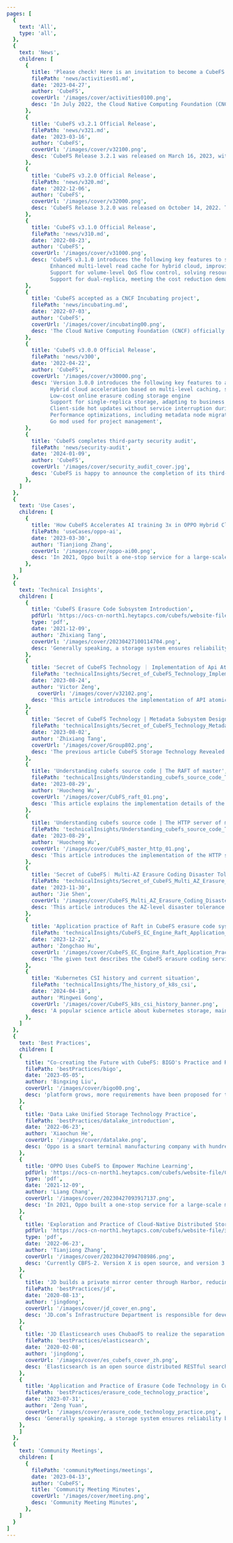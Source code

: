 ```yaml
---
pages: [
  {
    text: 'All',
    type: 'all',
  },
  {
    text: 'News',
    children: [
      {
        title: 'Please check! Here is an invitation to become a CubeFS Contributor',
        filePath: 'news/activities01.md',
        date: '2023-04-27',
        author: 'CubeFS',
        coverUrl: '/images/cover/activities0100.png',
        desc: 'In July 2022, the Cloud Native Computing Foundation (CNCF) officially announced that the distributed storage system CubeFS was promoted from a Sandbox project to an Incubating project.As the first domestic open source project to enter the CNCF incubation stage, CubeFS has the characteristics of being secure, reliable, high-performance, highly scalable, and easy to operate, truly filling the gap in the open source cloud native storage field.',
      },
      {
        title: 'CubeFS v3.2.1 Official Release',
        filePath: 'news/v321.md',
        date: '2023-03-16',
        author: 'CubeFS',
        coverUrl: '/images/cover/v32100.png',
        desc: 'CubeFS Release 3.2.1 was released on March 16, 2023, with many updates including new features, stability optimizations, and bugfixes.',
      },
      {
        title: 'CubeFS v3.2.0 Official Release',
        filePath: 'news/v320.md',
        date: '2022-12-06',
        author: 'CubeFS',
        coverUrl: '/images/cover/v32000.png',
        desc: 'CubeFS Release 3.2.0 was released on October 14, 2022. The main focus of this version was the optimization of the BlobStore subsystem for the data layer erasure coding.',
      },
      {
        title: 'CubeFS v3.1.0 Official Release',
        filePath: 'news/v310.md',
        date: '2022-08-23',
        author: 'CubeFS',
        coverUrl: '/images/cover/v31000.png',
        desc: 'CubeFS v3.1.0 introduces the following key features to support more business scenarios:
              Enhanced multi-level read cache for hybrid cloud, improving AI hybrid cloud training acceleration
              Support for volume-level QoS flow control, solving resource allocation issues in multi-tenant scenarios
              Support for dual-replica, meeting the cost reduction demand for businesses with low data durability requirements',
      },
      {
        title: 'CubeFS accepted as a CNCF Incubating project',
        filePath: 'news/incubating.md',
        date: '2022-07-03',
        author: 'CubeFS',
        coverUrl: '/images/cover/incubating00.png',
        desc: 'The Cloud Native Computing Foundation (CNCF) officially announced that the distributed storage system CubeFS has been promoted from a Sandbox project to an Incubating project.CubeFS is the first cloud-native storage product developed by Chinese people that has entered CNCF incubation and has complete object and file storage capabilities, truly filling the gap in open-source distributed storage.',
      },
      {
        title: 'CubeFS v3.0.0 Official Release',
        filePath: 'news/v300',
        date: '2022-04-22',
        author: 'CubeFS',
        coverUrl: '/images/cover/v30000.png',
        desc: 'Version 3.0.0 introduces the following key features to adapt to more business scenarios:
              Hybrid cloud acceleration based on multi-level caching, solving the problem of data latency between cloud and on-premises
              Low-cost online erasure coding storage engine
              Support for single-replica storage, adapting to business needs for low data durability
              Client-side hot updates without service interruption during upgrades
              Performance optimizations, including metadata node migration, large directory page retrieval, data node memory pool usage, and metric grading
              Go mod used for project management',
      },
      {
        title: 'CubeFS completes third-party security audit',
        filePath: 'news/security-audit',
        date: '2024-01-09',
        author: 'CubeFS',
        coverUrl: '/images/cover/security_audit_cover.jpg',
        desc: 'CubeFS is happy to announce the completion of its third-party security audit. The audit was conducted by Ada Logics in collaboration with the CubeFS maintainers, OSTIF and the CNCF.',
      },
    ]
  },
  {
    text: 'Use Cases',
    children: [
      {
        title: 'How CubeFS Accelerates AI training 3x in OPPO Hybrid Cloud platform',
        filePath: 'useCases/oppo-ai',
        date: '2023-03-30',
        author: 'Tianjiong Zhang',
        coverUrl: '/images/cover/oppo-ai00.png',
        desc: 'In 2021, Oppo built a one-stop service for a large-scale machine learning platform based on the distributed file system CubeFS. In 2022, to optimize costs, they began to build a hybrid GPU cloud on machine learning platforms. While the majority of the GPUs computing power remained in Oppo’s private cloud, when its resources were insufficient tasks would be scheduled to the public GPU cloud for training. This hybrid GPU-cloud architecture presented several challenges in CubeFS storage, including storage performance, lowered elasticity and capacity, security issues, and high costs.',
      },
    ]
  },
  {
    text: 'Technical Insights',
    children: [
      {
        title: 'CubeFS Erasure Code Subsystem Introduction',
        pdfUrl: 'https://ocs-cn-north1.heytapcs.com/cubefs/website-file/CubeFs纠删码子系统介绍.pdf',
        type: 'pdf',
        date: '2021-12-09',
        author: 'Zhixiang Tang',
        coverUrl: '/images/cover/20230427100114704.png',
        desc: 'Generally speaking, a storage system ensures reliability by storing a certain amount of redundant data. When the system fails, the redundant data can continue to provide users with various services and repair some data lost due to the failure. The current mainstream fault-tolerant mechanisms are roughly divided into two types: multi-copy mechanism and erasure code mechanism. Since redundant data will increase storage costs, and the redundant storage overhead of multiple copies is too large compared to erasure codes, erasure codes have become the mainstream data redundancy method for current cloud storage systems, and continue to be a popular topic in the academic world. and industry research hotspots in the field of storage.',
      },
      {
        title: 'Secret of CubeFS Technology ｜ Implementation of Api Atomicty ',
        filePath: 'technicalInsights/Secret_of_CubeFS_Technology_Implementation_of_Api_Atomicity',
        date: '2023-08-24',
        author: 'Victor Zeng',
	      coverUrl: '/images/cover/v32102.png',
        desc: 'This article introduces the implementation of API atomicity in the CubefS distributed file system. By explaining the definition and implementation of API atomicity, the author illustrates how file operations in the CubefS system ensure atomicity, thereby improving the reliability and stability of the system.'
      },
      {
        title: 'Secret of CubeFS Technology | Metadata Subsystem Design',
        filePath: 'technicalInsights/Secret_of_CubeFS_Technology_Metadata_Subsystem_Design',
        date: '2023-08-02',
        author: 'Zhixiang Tang',
        coverUrl: '/images/cover/Group802.png',
        desc: 'The previous article CubeFS Storage Technology Revealed - Metadata Management [1] introduced the design concept of the CubeFS metadata system. The article mentioned that the traditional file system has a single-point bottleneck problem of metadata nodes, and the scalable metadata of CubeFS The design effectively solves the single-point bottleneck problem. This article will introduce some implementations and considerations of metadata systems in terms of reliability, scalability, and access performance from a more detailed perspective. Before reading this article, you need to understand the system architecture of CubeFS, as well as the responsibilities of each key component and the noun concept of the system.',
      },
      {
        title: 'Understanding cubefs source code | The RAFT of master',
        filePath: 'technicalInsights/Understanding_cubefs_source_code_The_RAFT_of_master',
        date: '2023-08-29',
        author: 'Huocheng Wu',
        coverUrl: '/images/cover/CubFS_raft_01.png',
        desc: 'This article explains the implementation details of the RAFT protocol in the Master node of the CubefS distributed file system. By analyzing the state machine of the Master node and the interaction process of the RAFT protocol, readers can better understand how the CubefS system works.'
      },
      {
        title: 'Understanding cubefs source code | The HTTP server of master',
        filePath: 'technicalInsights/Understanding_cubefs_source_code_The_HTTP_server_in_master',
        date: '2023-08-29',
        author: 'Huocheng Wu',
        coverUrl: '/images/cover/CubFS_master_http_01.png',
        desc: 'This article introduces the implementation of the HTTP server in the Master node of the CubefS distributed file system. By analyzing the architecture and code implementation of the HTTP server, readers can better understand the working principle and file management function of the Master node in the CubefS system.'
      },
      {
        title: 'Secret of CubeFS｜ Multi-AZ Erasure Coding Disaster Tolerance',
        filePath: 'technicalInsights/Secret_of_CubeFS_Multi_AZ_Erasure_Coding_Disaster_Tolerance',
        date: '2023-11-30',
        author: 'Jie Shen',
        coverUrl: '/images/cover/CubeFS_Multi_AZ_Erasure_Coding_Disaster_Tolerance.png',
        desc: 'This article introduces the AZ-level disaster tolerance scheme of the Blobstore erasure coding subsystem in CubeFS. Due to the disadvantages of high storage cost and low efficiency in the multi-replica storage mode, high network bandwidth consumption in the multi-AZ case, and the need to ensure data consistency in a timely manner, we will only discuss the erasure coding (EC) storage mode. Blobstore uses erasure coding to encode and calculate user data and persistently store it in multiple AZs, achieving high availability and disaster tolerance. The main content of the article includes the EC calculation principle in multiple AZs, as well as how to maintain high availability for writing, efficient reading, and reducing cross-AZ data recovery. The reliability for EC data is not elaborated here, and can be found in our related articles.'
      },
      {
        title: 'Application practice of Raft in CubeFS erasure code system',
        filePath: 'technicalInsights/CubeFS_EC_Engine_Raft_Application_Practice',
        date: '2023-12-22',
        author: 'Zongchao Hu',
        coverUrl: '/images/cover/CubeFS_EC_Engine_Raft_Application_Practice.png',
        desc: 'The given text describes the CubeFS erasure coding service’s metadata management module (Blobstore/ClusterMgr), Raft algorithm practice, and daily operation recommendations.'
      },
      {
        title: 'Kubernetes CSI history and current situation',
        filePath: 'technicalInsights/The_history_of_k8s_csi',
        date: '2024-04-18',
        author: 'Mingwei Gong',
        coverUrl: '/images/cover/CubeFS_k8s_csi_history_banner.png',
        desc: 'A popular science article about kubernetes storage, mainly introducing the evolution of kubernetes storage plugin protocol.'
      },
    ]
  },
  {
    text: 'Best Practices',
    children: [
    {
      title: "Co-creating the Future with CubeFS: BIGO's Practice and Reflection",
      filePath: 'bestPractices/bigo',
      date: '2023-05-05',
      author: 'Bingxing Liu',
      coverUrl: '/images/cover/bigo00.png',
      desc: 'platform grows, more requirements have been proposed for the underlying file system, such as multi-tenancy, high concurrency, multi-datacenter high availability, high performance, cloud-native, and other features',
    },
    {
      title: 'Data Lake Unified Storage Technology Practice',
      filePath: 'bestPractices/datalake_introduction',
      date: '2022-06-23',
      author: 'Xiaochun He',
      coverUrl: '/images/cover/datalake.png',
      desc: 'Oppo is a smart terminal manufacturing company with hundreds of millions of end users. The data generated by mobile phones and IoT devices is endless. The intelligent services of the devices need us to do deeper mining of this data. How to store mass data at low cost and use it efficiently is a problem that big data department must solve. The popular solution in the industry is the data lake, this teacher Xiaochun He introduced the OPPO self-developed data lake storage system CBFS to a large extent can solve the current pain point. ',
    },
    {
      title: 'OPPO Uses CubeFS to Empower Machine Learning',
      pdfUrl: 'https://ocs-cn-north1.heytapcs.com/cubefs/website-file/ChubaoFs_KubeCon_20211209.pdf',
      type: 'pdf',
      date: '2021-12-09',
      author: 'Liang Chang',
      coverUrl: '/images/cover/20230427093917137.png',
      desc: 'In 2021, Oppo built a one-stop service for a large-scale machine learning platform based on the distributed file system CubeFS. In 2022, to optimize costs, they began to build a hybrid GPU cloud on machine learning platforms. While the majority of the GPUs computing power remained in Oppo’s private cloud, when its resources were insufficient tasks would be scheduled to the public GPU cloud for training. This hybrid GPU-cloud architecture presented several challenges in CubeFS storage, including storage performance, lowered elasticity and capacity, security issues, and high costs.',
    },
    {
      title: 'Exploration and Practice of Cloud-Native Distributed Storage CubeFS in Data Lake Storage',
      pdfUrl: 'https://ocs-cn-north1.heytapcs.com/cubefs/website-file/云原生分布式存储cubefs在数据湖存储的探索与实践-天炯.pdf',
      type: 'pdf',
      date: '2022-06-23',
      author: 'Tianjiong Zhang',
      coverUrl: '/images/cover/20230427094708986.png',
      desc: 'Currently CBFS-2. Version X is open source, and version 3.0, which supports key features such as online EC, Lake Acceleration, and multi-protocol access, is expected to be open source in October of the 2021; Future CBFS will increase the storage HDFS cluster directly mount (no data migration) , hot and cold data intelligent hierarchical features, in order to support big data and AI under the original structure of storage data smooth into the lake.',
    },
    {
      title: 'JD builds a private mirror center through Harbor, reducing maintenance costs by 60%',
      filePath: 'bestPractices/jd',
      date: '2020-08-13',
      author: 'jingdong',
      coverUrl: '/images/cover/jd_cover_en.png',
      desc: 'JD.com’s Infrastructure Department is responsible for developing the hyperscale containerized and Kubernetes platform that powers all facets of JD’s business, including the website, which serves over 380 million active customers. In 2016, the team was in need of a cloud native registry to provide maintenance for its private image central repository.',
    },
    {
      title: 'JD Elasticsearch uses ChubaoFS to realize the separation of computing and storage',
      filePath: 'bestPractices/elasticsearch',
      date: '2020-02-08',
      author: 'jingdong',
      coverUrl: '/images/cover/es_cubefs_cover_zh.png',
      desc: 'Elasticsearch is an open source distributed RESTful search engine. As a distributed, scalable, real-time search and data analysis engine, it can quickly store, search and analyze large amounts of data. At the same time, Elasticsearch also supports the base engine with applications responsible for search functions and requirements, so it can be used in many different scenarios.',
    },
    {
      title: 'Application and Practice of Erasure Code Technology in CubeFS',
      filePath: 'bestPractices/erasure_code_technology_practice',
      date: '2023-07-31',
      author: 'Zeng Yuan',
      coverUrl: '/images/cover/erasure_code_technology_practice.png',
      desc: 'Generally speaking, a storage system ensures reliability by storing a certain amount of redundant data. When the system fails, the redundant data can continue to provide users with various services and repair some data lost due to the failure. The current mainstream fault-tolerant mechanisms are roughly divided into two types: multi-copy mechanism and erasure code mechanism. Since redundant data will increase storage costs, and the redundant storage overhead of multiple copies is too large compared to erasure codes, erasure codes have become the mainstream data redundancy method for current cloud storage systems, and continue to be a popular topic in the academic world. and industry research hotspots in the field of storage.',
    },
    ]
  },
  {
    text: 'Community Meetings',
    children: [
      {
        filePath: 'communityMeetings/meetings',
        date: '2023-04-13',
        author: 'CubeFS',
        title: 'Community Meeting Minutes',
        coverUrl: '/images/cover/meeting.png',
        desc: 'Community Meeting Minutes',
      },
    ]
  }
]
---
```


